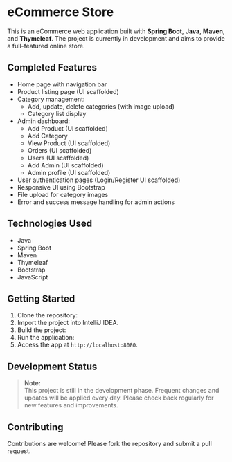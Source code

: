 # eCommerce Store

This is an eCommerce web application built with **Spring Boot**, **Java**, **Maven**, and **Thymeleaf**. The project is currently in development and aims to provide a full-featured online store.

## Completed Features

- Home page with navigation bar
- Product listing page (UI scaffolded)
- Category management:
    - Add, update, delete categories (with image upload)
    - Category list display
- Admin dashboard:
    - Add Product (UI scaffolded)
    - Add Category
    - View Product (UI scaffolded)
    - Orders (UI scaffolded)
    - Users (UI scaffolded)
    - Add Admin (UI scaffolded)
    - Admin profile (UI scaffolded)
- User authentication pages (Login/Register UI scaffolded)
- Responsive UI using Bootstrap
- File upload for category images
- Error and success message handling for admin actions

## Technologies Used

- Java
- Spring Boot
- Maven
- Thymeleaf
- Bootstrap
- JavaScript

## Getting Started

1. Clone the repository:
2. Import the project into IntelliJ IDEA.
3. Build the project:
4. Run the application:
5. Access the app at `http://localhost:8080`.

## Development Status

> **Note:**  
> This project is still in the development phase. Frequent changes and updates will be applied every day. Please check back regularly for new features and improvements.

## Contributing

Contributions are welcome! Please fork the repository and submit a pull request.